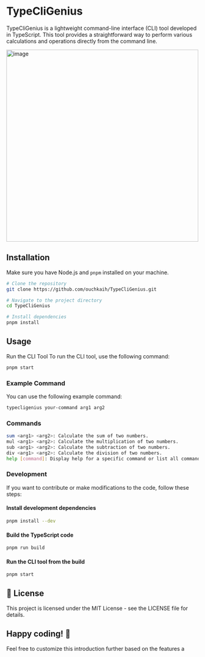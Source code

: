 # TypeCliGenius

TypeCliGenius is a lightweight command-line interface (CLI) tool developed in TypeScript. This tool provides a straightforward way to perform various calculations and operations directly from the command line.



<img width="503" alt="image" src="https://github.com/ouchkaih/TypeCliGenius/assets/93255206/e3f5a6ed-631b-4f42-9b47-723538f357fb">


## Installation

Make sure you have Node.js and `pnpm` installed on your machine.

```bash
# Clone the repository
git clone https://github.com/ouchkaih/TypeCliGenius.git

# Navigate to the project directory
cd TypeCliGenius

# Install dependencies
pnpm install
```

## Usage
Run the CLI Tool
To run the CLI tool, use the following command:

```bash 
pnpm start
```

### Example Command
You can use the following example command:

```bash 
typecligenius your-command arg1 arg2
```
### Commands
```bash
sum <arg1> <arg2>: Calculate the sum of two numbers.
mul <arg1> <arg2>: Calculate the multiplication of two numbers.
sub <arg1> <arg2>: Calculate the subtraction of two numbers.
div <arg1> <arg2>: Calculate the division of two numbers.
help [command]: Display help for a specific command or list all commands
```

### Development

If you want to contribute or make modifications to the code, follow these steps:

#### Install development dependencies
```bash
pnpm install --dev 
```

#### Build the TypeScript code
```bash
pnpm run build
```

#### Run the CLI tool from the build
```bash
pnpm start
```


## 📝 License
This project is licensed under the MIT License - see the LICENSE file for details.






## Happy coding! 🚀
Feel free to customize this introduction further based on the features a
